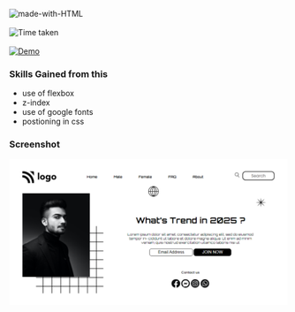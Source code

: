 ![made-with-HTML](https://img.shields.io/badge/Made%20with-HTML%20&%20CSS-blue?style=for-the-badge)<br><br>
![Time taken](https://img.shields.io/badge/Time%20taken-02H%3A00M%3A00S-tomato?style=for-the-badge&logo=Clockify)<br><br>
[![Demo](https://img.shields.io/badge/See%20Demo-Visit-green?style=for-the-badge&logo=web)](https://1-whats-trend-in-2025.netlify.app/)

### Skills Gained from this
- use of flexbox
- z-index
- use of google fonts
- postioning in css

### Screenshot
![Screenshot](./Screenshot.png)





